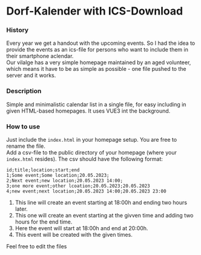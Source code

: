 # Dorf-Kalender with ICS-Download

### History
Every year we get a handout with the upcoming events. So I had the idea to provide the events as an ics-file for persons who want to include them in their smartphone aclendar.  
Our vilalge has a very simple homepage maintained by an aged volunteer, which means it have to be as simple as possible - one file pushed to the server and it works.  

### Description
Simple and minimalistic calendar list in a single file, for easy including in given HTML-based homepages. It uses VUE3 int the background.

### How to use
Just include the `index.html` in your homepage setup. You are free to rename the file.  
Add a csv-file to the public directory of your homepage (where your `index.html` resides). The csv should have the following format:  

    id;title;location;start;end  
    1;Some event;Some location;20.05.2023;  
    2;Next event;new location;20.05.2023 14:00;  
    3;one more event;other lcoation;20.05.2023;20.05.2023  
    4;new event;next location;20.05.2023 14:00;20.05.2023 23:00  
  
1. This line will create an event starting at 18:00h and ending two hours later.  
2. This one will create an event starting at the givven time and adding two hours for the end time.
3. Here the event will start at 18:00h and end at 20:00h.
4. This event will be created with the given times.

Feel free to edit the files 
